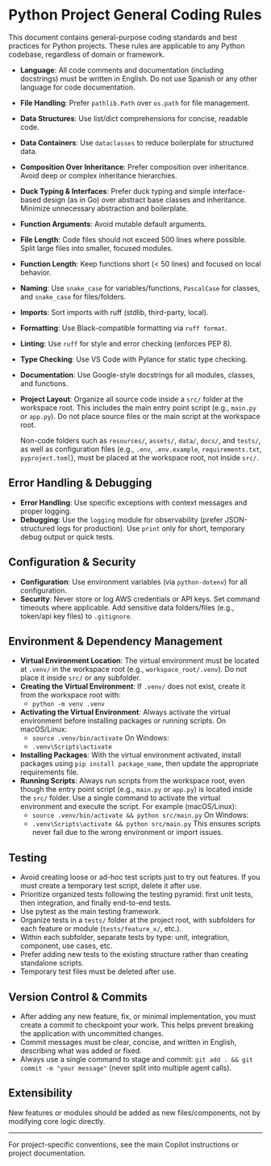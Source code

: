 # Python Project General Coding Rules

This document contains general-purpose coding standards and best practices for Python projects. These rules are applicable to any Python codebase, regardless of domain or framework.

- **Language**: All code comments and documentation (including docstrings) must be written in English. Do not use Spanish or any other language for code documentation.
- **File Handling**: Prefer `pathlib.Path` over `os.path` for file management.
- **Data Structures**: Use list/dict comprehensions for concise, readable code.
- **Data Containers**: Use `dataclasses` to reduce boilerplate for structured data.
- **Composition Over Inheritance**: Prefer composition over inheritance. Avoid deep or complex inheritance hierarchies.
- **Duck Typing & Interfaces**: Prefer duck typing and simple interface-based design (as in Go) over abstract base classes and inheritance. Minimize unnecessary abstraction and boilerplate.
- **Function Arguments**: Avoid mutable default arguments.
- **File Length**: Code files should not exceed 500 lines where possible. Split large files into smaller, focused modules.
- **Function Length**: Keep functions short (< 50 lines) and focused on local behavior.
- **Naming**: Use `snake_case` for variables/functions, `PascalCase` for classes, and `snake_case` for files/folders.
- **Imports**: Sort imports with ruff (stdlib, third-party, local).
- **Formatting**: Use Black-compatible formatting via `ruff format`.
- **Linting**: Use `ruff` for style and error checking (enforces PEP 8).
- **Type Checking**: Use VS Code with Pylance for static type checking.
- **Documentation**: Use Google-style docstrings for all modules, classes, and functions.
- **Project Layout**: Organize all source code inside a `src/` folder at the workspace root. This includes the main entry point script (e.g., `main.py` or `app.py`). Do not place source files or the main script at the workspace root.

  Non-code folders such as `resources/`, `assets/`, `data/`, `docs/`, and `tests/`, as well as configuration files (e.g., `.env`, `.env.example`, `requirements.txt`, `pyproject.toml`), must be placed at the workspace root, not inside `src/`.

## Error Handling & Debugging
- **Error Handling**: Use specific exceptions with context messages and proper logging.
- **Debugging**: Use the `logging` module for observability (prefer JSON-structured logs for production). Use `print` only for short, temporary debug output or quick tests.

## Configuration & Security
- **Configuration**: Use environment variables (via `python-dotenv`) for all configuration.
- **Security**: Never store or log AWS credentials or API keys. Set command timeouts where applicable. Add sensitive data folders/files (e.g., token/api key files) to `.gitignore`.


## Environment & Dependency Management
- **Virtual Environment Location**: The virtual environment must be located at `.venv/` in the workspace root (e.g., `workspace_root/.venv`). Do not place it inside `src/` or any subfolder.
- **Creating the Virtual Environment**: If `.venv/` does not exist, create it from the workspace root with:
  - `python -m venv .venv`
- **Activating the Virtual Environment**: Always activate the virtual environment before installing packages or running scripts. On macOS/Linux:
  - `source .venv/bin/activate`
  On Windows:
  - `.venv\Scripts\activate`
- **Installing Packages**: With the virtual environment activated, install packages using `pip install package_name`, then update the appropriate requirements file.
- **Running Scripts**: Always run scripts from the workspace root, even though the entry point script (e.g., `main.py` or `app.py`) is located inside the `src/` folder. Use a single command to activate the virtual environment and execute the script. For example (macOS/Linux):
  - `source .venv/bin/activate && python src/main.py`
  On Windows:
  - `.venv\Scripts\activate && python src/main.py`
  This ensures scripts never fail due to the wrong environment or import issues.


## Testing
- Avoid creating loose or ad-hoc test scripts just to try out features. If you must create a temporary test script, delete it after use.
- Prioritize organized tests following the testing pyramid: first unit tests, then integration, and finally end-to-end tests.
- Use pytest as the main testing framework.
- Organize tests in a `tests/` folder at the project root, with subfolders for each feature or module (`tests/feature_x/`, etc.).
- Within each subfolder, separate tests by type: unit, integration, component, use cases, etc.
- Prefer adding new tests to the existing structure rather than creating standalone scripts.
- Temporary test files must be deleted after use.


## Version Control & Commits
- After adding any new feature, fix, or minimal implementation, you must create a commit to checkpoint your work. This helps prevent breaking the application with uncommitted changes.
- Commit messages must be clear, concise, and written in English, describing what was added or fixed.
- Always use a single command to stage and commit: `git add . && git commit -m "your message"` (never split into multiple agent calls).

## Extensibility
New features or modules should be added as new files/components, not by modifying core logic directly.

---

For project-specific conventions, see the main Copilot instructions or project documentation.
